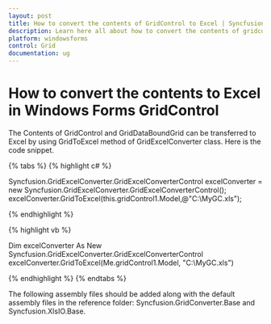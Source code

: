```yaml
---
layout: post
title: How to convert the contents of GridControl to Excel | Syncfusion
description: Learn here all about how to convert the contents of gridcontrol to excel in Syncfusion Windows Forms GridControl and more.
platform: windowsforms
control: Grid
documentation: ug
---
```


# How to convert the contents to Excel in Windows Forms GridControl

The Contents of GridControl and GridDataBoundGrid can be transferred to Excel by using GridToExcel method of GridExcelConverter class. Here is the code snippet.

{% tabs %}
{% highlight c# %}

Syncfusion.GridExcelConverter.GridExcelConverterControl excelConverter = new Syncfusion.GridExcelConverter.GridExcelConverterControl();
excelConverter.GridToExcel(this.gridControl1.Model,@"C:\MyGC.xls");

{% endhighlight %}

{% highlight vb %}

Dim excelConverter As New Syncfusion.GridExcelConverter.GridExcelConverterControl
excelConverter.GridToExcel(Me.gridControl1.Model, "C:\MyGC.xls")

{% endhighlight %}
{% endtabs %}

The following assembly files should be added along with the default assembly files in the reference folder: Syncfusion.GridConverter.Base and Syncfusion.XlsIO.Base.

